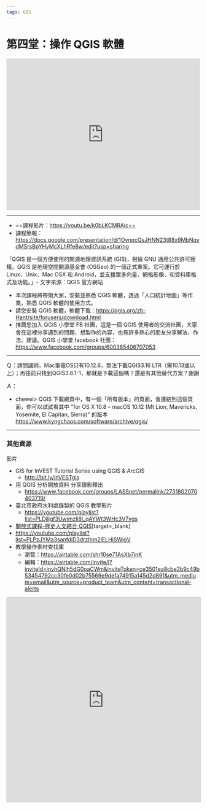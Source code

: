 ```yaml
---
tags: GIS
---
```


# 第四堂：操作 QGIS 軟體

<iframe width=100% height="395" src="https://www.youtube.com/embed/k0bLKCMRAic" title="YouTube video player" frameborder="0" allow="accelerometer; autoplay; clipboard-write; encrypted-media; gyroscope; picture-in-picture" allowfullscreen></iframe>

---
- ==課程影片：https://youtu.be/k0bLKCMRAic==
- 課程簡報：https://docs.google.com/presentation/d/1OvnpcQsJHNN23t88x9MbNqydMSrsBpYHyMcXLhRfe8w/edit?usp=sharing

「QGIS 是一個方便使用的開源地理資訊系統 (GIS)，根據 GNU 通用公共許可授權。QGIS 是地理空間開源基金會 (OSGeo) 的一個正式專案。它可運行於 Linux、Unix、Mac OSX 和 Android，並支援眾多向量、網格影像、和資料庫格式及功能。」- 文字來源：QGIS 官方網站

- 本次課程將帶領大家，安裝並熟悉 QGIS 軟體，透過「人口統計地圖」等作業，熟悉 QGIS 軟體的使用方式。
- 請您安裝 QGIS 軟體，軟體下載：https://qgis.org/zh-Hant/site/forusers/download.html
- 推薦您加入 QGIS 小學堂 FB 社團，這是一個 QGIS 使用者的交流社團，大家會在這裡分享遇到的問題、想製作的內容，也有許多熱心的朋友分享解法、作法、建議。QGIS 小學堂 facebook 社團：https://www.facebook.com/groups/600385406707053

---
Ｑ：請問講師，Mac筆電OS只有10.12.6，無法下載QGIS3.16 LTR（需10.13或以上）；再往前只找到QGIS3.8.1-1，那就是下載這個嗎？還是有其他替代方案？謝謝

Ａ：
- chewei> QGIS 下載網頁中，有一個「所有版本」的頁面，會連結到這個頁面，你可以試試看其中 "for OS X 10.8 – macOS 10.12 (Mt Lion, Mavericks, Yosemite, El Capitan, Sierra)" 的版本 https://www.kyngchaos.com/software/archive/qgis/
---

### 其他資源

影片
- GIS for InVEST Tutorial Series using QGIS & ArcGIS 
    - http://bit.ly/InVESTgis
- 用 QGIS 分析開放資料 分享錄影釋出
    - https://www.facebook.com/groups/LASSnet/permalink/2731802070403719/
- 臺北市政府水利處錄製的 QGIS 教學影片
    - https://youtube.com/playlist?list=PLDjljgf3Uwimzli8l_qAYWt3WHc3V7vgs
- [開放式課程-歷史人文結合 QGIS](https://www.openedu.tw/course.jsp?id=1151)[target=_blank]
- https://youtube.com/playlist?list=PLPzJYMa3sanfdiD3drzIhm2iELHiSWigV
- 教學操作素材查找庫
    - 瀏覽：https://airtable.com/shr10se71AsXb7jnK
    - 編輯：https://airtable.com/invite/l?inviteId=invhQNlh5dG0oaCWm&inviteToken=ce3501ea8cbe2b9c49b53454792cc30fe0d02b75569e9defa74915a145d2d891&utm_medium=email&utm_source=product_team&utm_content=transactional-alerts

<iframe class="airtable-embed" src="https://airtable.com/embed/shr10se71AsXb7jnK?backgroundColor=gray" frameborder="0" onmousewheel="" width="100%" height="533" style="background: transparent; border: 1px solid #ccc;"></iframe>